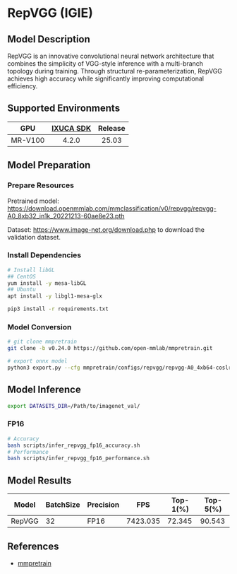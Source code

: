 # RepVGG (IGIE)

## Model Description

RepVGG is an innovative convolutional neural network architecture that combines the simplicity of VGG-style inference with a multi-branch topology during training. Through structural re-parameterization, RepVGG achieves high accuracy while significantly improving computational efficiency.

## Supported Environments

| GPU    | [IXUCA SDK](https://gitee.com/deep-spark/deepspark#%E5%A4%A9%E6%95%B0%E6%99%BA%E7%AE%97%E8%BD%AF%E4%BB%B6%E6%A0%88-ixuca) | Release |
| :----: | :----: | :----: |
| MR-V100 | 4.2.0     |  25.03  |

## Model Preparation

### Prepare Resources

Pretrained model: <https://download.openmmlab.com/mmclassification/v0/repvgg/repvgg-A0_8xb32_in1k_20221213-60ae8e23.pth>

Dataset: <https://www.image-net.org/download.php> to download the validation dataset.

### Install Dependencies

```bash
# Install libGL
## CentOS
yum install -y mesa-libGL
## Ubuntu
apt install -y libgl1-mesa-glx

pip3 install -r requirements.txt
```

### Model Conversion

```bash
# git clone mmpretrain
git clone -b v0.24.0 https://github.com/open-mmlab/mmpretrain.git

# export onnx model
python3 export.py --cfg mmpretrain/configs/repvgg/repvgg-A0_4xb64-coslr-120e_in1k.py --weight repvgg-A0_8xb32_in1k_20221213-60ae8e23.pth --output repvgg.onnx

```

## Model Inference

```bash
export DATASETS_DIR=/Path/to/imagenet_val/
```

### FP16

```bash
# Accuracy
bash scripts/infer_repvgg_fp16_accuracy.sh
# Performance
bash scripts/infer_repvgg_fp16_performance.sh
```

## Model Results

| Model  | BatchSize | Precision | FPS      | Top-1(%) | Top-5(%) |
| ------ | --------- | --------- | -------- | -------- | -------- |
| RepVGG | 32        | FP16      | 7423.035 | 72.345   | 90.543   |

## References

- [mmpretrain](https://github.com/open-mmlab/mmpretrain)
